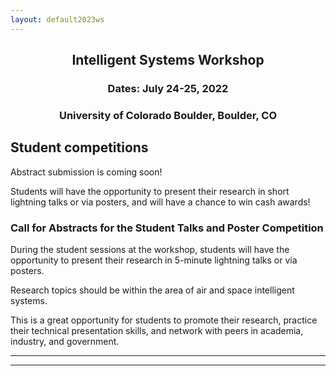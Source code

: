 ```yaml
---
layout: default2023ws
---
```


<h2 align="center">Intelligent Systems Workshop</h2>
<h3 align="center">Dates: July 24-25, 2022</h3>
<h3 align="center">University of Colorado Boulder, Boulder, CO</h3>

## Student competitions
Abstract submission is coming soon!
<!--
Abstract submission is open now through ?? ??, 2023 for the student poster and lightning talk competitions at the IS workshop!
-->
Students will have the opportunity to present their research in short lightning talks or via posters, and will have a chance to win cash awards!

### Call for Abstracts for the Student Talks and Poster Competition  

During the student sessions at the workshop, students will have the opportunity to present their research in 5-minute lightning talks or via posters.

Research topics should be within the area of air and space intelligent systems.

This is a great opportunity for students to promote their research, practice their technical presentation skills, and network with peers in academia, industry, and government.

<!-- (old text)
### Prizes
First Place: $???
Second Place: $???
Third Place: $???

### How to apply
Students can submit their abstracts <a href="">here</a>.

Deadlines: 
1. Abstract Submission: ?? ??, 2023 ? PM EST
2. Abstract Selection Notification: ?? ??, 2023
3. Final Presentation Submission: ?? ??, 2023

### Questions
Coming soon!
If you have any questions about the student session, please feel free to contact ??? (??@??.??) or the workshop chair Dani Selva (dselva@tamu.edu).
(old text) -->

<!-- (old text)
### Call for Abstracts for the Student Talks and Poster Competition  
(Sponsored by ???)

<b>Pdf flyer is available <a href="{{ '/IS_Workshop_2022/???.pdf' | absolute_url }}">here</a>!</b>

During the student sessions at the workshop, students will have the opportunity to present their research in 5-minute lightning talks or via posters.

Research topics should be within the area of aerospace intelligent systems.

### Prizes

Students ??will?? have a chance to win cash awards, sponsored by ???!

#### Lightning Talk  
First Place Lightning Talk:  $??  
Second Place Lightning Talk:  $??

#### Student Poster Session  
First Place Student Poster: $??

### How to apply

Initial application process:
- Send a title, abstract, and university affiliation to ?? ?? at ??@?? by July ??th, 2022.  
- The committee will then let you know if your topic is selected for a poster or the talk by July ??.

If you've been selected:
- Send your ppt or pdf to ?? ?? by July ??th.
- Present at the workshop!

### Questions

Questions? Contact: ?? ?? (??@??) or the workshop co-chair ?? ?? (??@??)
(end old text) -->

* * *
* * *

<!-- --end-of-page-- -->
